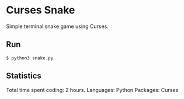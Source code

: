 # Curses Snake

Simple terminal snake game using Curses.

## Run
```
$ python3 snake.py
```

## Statistics
Total time spent coding: 2 hours.
Languages: Python
Packages: Curses

